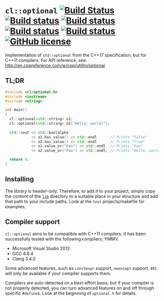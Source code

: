 # `cl::optional` [![Build Status](https://travis-ci.org/clechasseur/optional.svg?branch=master)](https://travis-ci.org/clechasseur/optional) [![Build status](https://ci.appveyor.com/api/projects/status/iww7x8wpe239rm6x/branch/master?svg=true)](https://ci.appveyor.com/project/clechasseur/optional-le1xi/branch/master) [![Build status](https://ci.appveyor.com/api/projects/status/g3ktx9cqbgrmhrw9/branch/master?svg=true)](https://ci.appveyor.com/project/clechasseur/optional-ax6fo/branch/master) [![Build status](https://ci.appveyor.com/api/projects/status/n3hthqbbo7vefs2e/branch/master?svg=true)](https://ci.appveyor.com/project/clechasseur/optional-yh8gx/branch/master) [![Build status](https://ci.appveyor.com/api/projects/status/ipgnembb9r2p28q6/branch/master?svg=true)](https://ci.appveyor.com/project/clechasseur/optional/branch/master) [![GitHub license](https://img.shields.io/badge/license-MIT-blue.svg)](https://raw.githubusercontent.com/clechasseur/optional/master/LICENSE)
Implementation of `std::optional` from the C++17 specification, but for C++11 compilers. For API reference, see:
http://en.cppreference.com/w/cpp/utility/optional

## TL;DR
```c++
#include <cl/optional.h>
#include <iostream>
#include <string>

int main()
{
  cl::optional<std::string> o1;
  cl::optional<std::string> o2("Hello, world!");
  
  std::cout << std::boolalpha
            << o1.has_value() << std::endl      // Prints "false"
            << o2.has_value() << std::endl      // Prints "true"
            << o1.value_or("Foo") << std::endl  // Prints "Foo"
            << o2.value_or("Foo") << std::endl; // Prints "Hello, world!"

  return 0;
}
```

## Installing
The library is header-only. Therefore, to add it to your project, simply copy the content of the [`lib`](https://github.com/clechasseur/optional/tree/master/lib) directory to a suitable place in your structure and add that path to your include paths. Look at the `test` projects/makefile for examples.

## Compiler support
`cl::optional` aims to be compatible with C++11 compilers. It has been successfully tested with the following compilers; YMMV.

* Microsoft Visual Studio 2012
* GCC 4.8.4
* Clang 3.4.0

Some advanced features, such as `constexpr` support, `noexcept` support, etc. will only be available if your compiler supports them.

Compilers are auto-detected on a best-effort basis, but if your compiler is not properly detected, you can turn advanced features on and off through specific `#define`s. Look at the beginning of `optional.h` for details.
